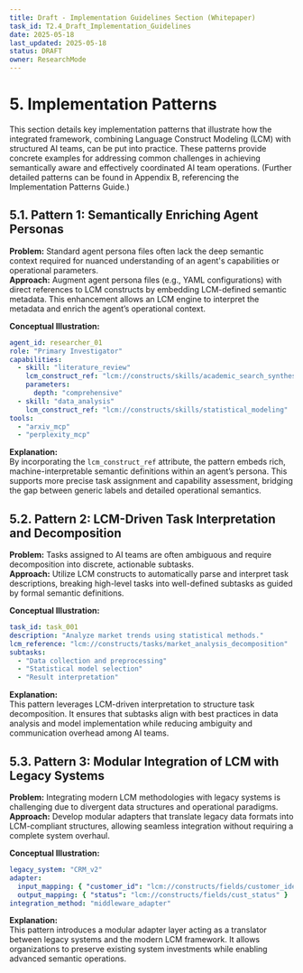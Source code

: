 ```yaml
---
title: Draft - Implementation Guidelines Section (Whitepaper)
task_id: T2.4_Draft_Implementation_Guidelines
date: 2025-05-18
last_updated: 2025-05-18
status: DRAFT
owner: ResearchMode
---
```


# 5. Implementation Patterns

This section details key implementation patterns that illustrate how the integrated framework, combining Language Construct Modeling (LCM) with structured AI teams, can be put into practice. These patterns provide concrete examples for addressing common challenges in achieving semantically aware and effectively coordinated AI team operations. (Further detailed patterns can be found in Appendix B, referencing the Implementation Patterns Guide.)

## 5.1. Pattern 1: Semantically Enriching Agent Personas
**Problem:** Standard agent persona files often lack the deep semantic context required for nuanced understanding of an agent's capabilities or operational parameters.  
**Approach:** Augment agent persona files (e.g., YAML configurations) with direct references to LCM constructs by embedding LCM-defined semantic metadata. This enhancement allows an LCM engine to interpret the metadata and enrich the agent’s operational context.

**Conceptual Illustration:**
```yaml
agent_id: researcher_01
role: "Primary Investigator"
capabilities:
  - skill: "literature_review"
    lcm_construct_ref: "lcm://constructs/skills/academic_search_synthesis"
    parameters:
      depth: "comprehensive"
  - skill: "data_analysis"
    lcm_construct_ref: "lcm://constructs/skills/statistical_modeling"
tools:
  - "arxiv_mcp"
  - "perplexity_mcp"
```
**Explanation:**  
By incorporating the `lcm_construct_ref` attribute, the pattern embeds rich, machine-interpretable semantic definitions within an agent’s persona. This supports more precise task assignment and capability assessment, bridging the gap between generic labels and detailed operational semantics.

## 5.2. Pattern 2: LCM-Driven Task Interpretation and Decomposition
**Problem:** Tasks assigned to AI teams are often ambiguous and require decomposition into discrete, actionable subtasks.  
**Approach:** Utilize LCM constructs to automatically parse and interpret task descriptions, breaking high-level tasks into well-defined subtasks as guided by formal semantic definitions.

**Conceptual Illustration:**
```yaml
task_id: task_001
description: "Analyze market trends using statistical methods."
lcm_reference: "lcm://constructs/tasks/market_analysis_decomposition"
subtasks:
  - "Data collection and preprocessing"
  - "Statistical model selection"
  - "Result interpretation"
```
**Explanation:**  
This pattern leverages LCM-driven interpretation to structure task decomposition. It ensures that subtasks align with best practices in data analysis and model implementation while reducing ambiguity and communication overhead among AI teams.

## 5.3. Pattern 3: Modular Integration of LCM with Legacy Systems
**Problem:** Integrating modern LCM methodologies with legacy systems is challenging due to divergent data structures and operational paradigms.  
**Approach:** Develop modular adapters that translate legacy data formats into LCM-compliant structures, allowing seamless integration without requiring a complete system overhaul.

**Conceptual Illustration:**
```yaml
legacy_system: "CRM_v2"
adapter:
  input_mapping: { "customer_id": "lcm://constructs/fields/customer_identifier" }
  output_mapping: { "status": "lcm://constructs/fields/cust_status" }
integration_method: "middleware_adapter"
```
**Explanation:**  
This pattern introduces a modular adapter layer acting as a translator between legacy systems and the modern LCM framework. It allows organizations to preserve existing system investments while enabling advanced semantic operations.

<!-- Additional patterns can be appended or referenced as necessary -->